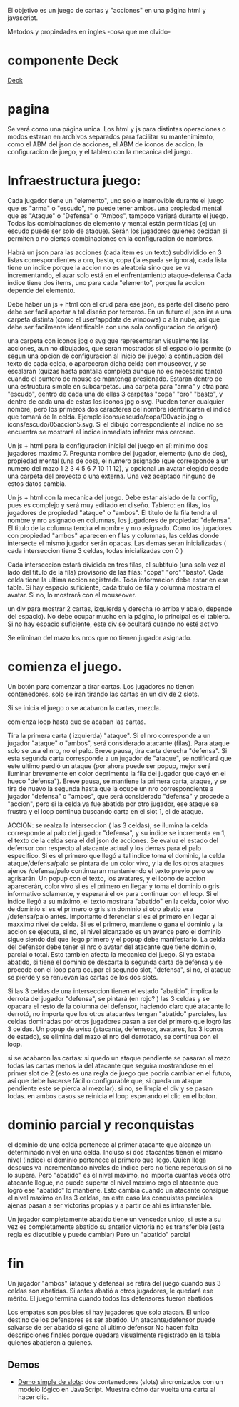 
El objetivo es un juego de cartas y "acciones" en una página html y javascript.

Metodos y propiedades en ingles -cosa que me olvido-

# componente Deck 
 
[Deck](src/deck/deck.md)


# pagina 

Se verá como una página unica. Los html y js para distintas operaciones o modos estaran en archivos separados para facilitar su mantenimiento, como el ABM del json de acciones, el ABM de iconos de accion, la configuracion de juego, y el tablero con la mecanica del juego.



# Infraestructura juego:

Cada jugador tiene 
un "elemento", uno solo e inamovible durante el juego que es "arma" o "escudo", no puede tener ambos.
una propiedad mental que es "Ataque" o "Defensa" o "Ambos", tampoco variará durante el juego.
Todas las combinaciones de elemento y mental están permitidas (ej un escudo puede ser solo de ataque). Serán los jugadores quienes decidan si permiten o no ciertas combinaciones en la configuracion de nombres.


Habrá un json para las acciones (cada item es un texto) 
subdividido en 3 listas correspondientes a oro, basto, copa (la espada se ignora),
cada lista tiene un indice porque la accion no es aleatoria sino que se va incrementando, el azar solo está en el enfrentamiento ataque-defensa
Cada indice tiene dos items, uno para cada "elemento", porque la accion depende del elemento.

Debe haber un js + html con el crud para ese json, es parte del diseño pero debe ser facil aportar a tal diseño por terceros. En un futuro el json ira a una carpeta distinta (como el user/appdata de windows) o a la nube, así que debe ser facilmente identificable con una sola configuracion de origen) 

una carpeta con iconos jpg o svg que representaran visualmente las acciones, aun no dibujados, que seran mostrados si el espacio lo permite (o segun una opcion de configuracion al inicio del juego) a continuacion del texto de cada celda, o apareceran dicha celda con mouseover, y se escalaran (quizas hasta pantalla completa aunque no es necesario tanto) cuando el puntero de mouse se mantenga presionado. Estaran dentro de una estructura simple en subcarpetas. una  carpeta para "arma" y otra para "escudo", dentro de cada una de ellas 3 carpetas "copa" "oro" "basto", y dentro de cada una de estas los iconos jpg o svg. Pueden tener cualquier nombre, pero los primeros dos caracteres del nombre identificaran el indice que tomará de la celda. Ejemplo icons/escudo/copa/00vacio.jpg o icons/escudo/05accion5.svg. Si el dibujo correspondiente al indice no se encuentra se mostrará el indice inmediato inferior más cercano. 

Un js + html para la configuracion inicial del juego en sí:
minimo dos jugadores maximo 7.
Pregunta nombre del jugador, elemento (uno de dos), propiedad mental (una de dos), el numero asignado (que corresponde a un numero del mazo 1 2 3 4 5 6 7 10 11 12), y opcional un avatar elegido desde una carpeta del proyecto o una externa. Una vez aceptado ninguno de estos datos cambia.

Un js + html con la mecanica del juego. Debe estar aislado de la config, pues es complejo y será muy editado en diseño.
Tablero:
en filas, los jugadores de propiedad "ataque" o "ambos". El titulo de la fila tendra el nombre y nro asignado
en columnas, los jugadores de propiedad "defensa". El titulo de la columna tendra el nombre y nro asignado.
Como los jugadores con propiedad "ambos" aparecen en filas y columnas, las celdas donde intersecte el mismo jugador serán opacas. Las demas seran inicializadas ( cada interseccion tiene 3 celdas, todas inicializadas con 0  )

Cada interseccion estará dividida en tres filas, el subtitulo (una sola vez al lado del titulo de la fila) provisorio de las filas: "copa" "oro" "basto". 
Cada celda tiene la ultima accion registrada. Toda informacion debe estar en esa tabla.
Si hay espacio suficiente, cada titulo de fila y columna mostrara el avatar. Si no, lo mostrará con el mouseover.

un div para mostrar 2 cartas, izquierda y derecha (o arriba y abajo, depende del espacio). No debe ocupar mucho en la página, lo principal es el tablero. Si no hay espacio suficiente, este div se ocultará cuando no esté activo

Se eliminan del mazo los nros que no tienen jugador asignado.

# comienza el juego.

Un botón para comenzar a tirar cartas. Los jugadores no tienen contenedores, solo se iran tirando las cartas en un div de 2 slots.

Si se inicia el juego o se acabaron la cartas, mezcla.

comienza loop hasta que se acaban las cartas.

Tira la primera carta ( izquierda) "ataque". Si el nro corresponde a un jugador "ataque" o "ambos", será considerado atacante (filas). Para ataque solo se usa el nro, no el palo. Breve pausa, tira carta derecha "defensa". Si esta segunda carta corresponde a un jugador de "ataque", se notificará que este ultimo perdió un ataque (por ahora puede ser popup, mejor será iluminar brevemente en color deprimente la fila del jugador que cayó en el hueco "defensa").  Breve pausa, se mantiene la primera carta, ataque, y se tira de nuevo la segunda hasta que la ocupe un nro correspondiente a jugador "defensa" o "ambos", que será considerado "defensa" y procede a "accion", pero si la celda ya fue abatida por otro jugador, ese ataque se frustra y el loop continua buscando carta en el slot 1, el de ataque. 

ACCION: se realza la interseccion ( las 3 celdas), se ilumina la celda corresponde al palo del jugador "defensa", y su indice se incrementa en 1, el texto de la celda sera el del json de acciones. Se evalua el estado del defensor con respecto al atacante actual y los demas para el palo especifico. Si es el primero que llegó a tal indice toma el dominio, la celda ataque/defensa/palo se pintara de un color vivo, y la de los otros ataques ajenos /defensa/palo continuaran manteniendo el texto previo pero se agrisarán.  Un popup con el texto, los avatares, y el icono de accion aparecerán, color vivo si es el primero en llegar y toma el dominio o gris informativo solamente, y esperará el ok para continuar con el loop. Si el indice llegó a su máximo, el texto mostrara "abatido" en la celda, color vivo de dominio si es el primero o gris sin dominio si otro abatio ese /defensa/palo antes. 
Importante diferenciar si es el primero en llegar al maxximo nivel de celda. Si es el primero, mantiene o gana el dominio y la accion se ejecuta, si no, el nivel alcanzado es un avance pero el dominio sigue siendo del que llego primero y el popup debe manifestarlo. La celda del defensor debe tener el nro o avatar del atacante que tiene dominio, parcial o total. Esto tambien afecta la mecanica del juego. Si ya estaba abatido, si tiene el dominio se descarta la segunda carta de defensa y se procede con el loop para ocupar el segundo slot, "defensa", si no, el ataque se pierde y se renuevan las cartas de los dos slots.

Si las 3 celdas de una interseccion tienen el estado "abatido", implica la derrota del jugador "defensa", se pintará (en rojo? ) las 3 celdas y se opacara el resto de la columna del defensor, haciendo claro qué atacante lo derrotó, no importa que los otros atacantes tengan "abatido" parciales, las celdas dominadas por otros jugadores pasan a ser del primero que logró las 3 celdas. Un popup de aviso  (atacante, defemsoor, avatares, los 3 iconos de estado), se elimina del mazo el nro del derrotado, se continua con el loop.

si se acabaron las cartas: si quedo un ataque pendiente se pasaran al mazo todas las cartas menos la del atacante que seguira mostrandose en el primer slot de 2 (esto es una regla de juego que podria cambiar en el fututo, así que debe hacerse fácil o configurable que, si queda un ataque pendiente este se pierda al mezclar). 
si no, se limpia el div y se pasan todas. en ambos casos se reinicia el loop esperando el clic en el boton.

# dominio parcial y reconquistas

el dominio de una celda pertenece al primer atacante que alcanzo un determinado nivel en una celda. Incluso si dos atacantes tienen el mismo nivel (indice) el dominio pertenece al primero que llegó. Quien llega despues va incrementando niveles de indice pero no tiene repercusion si no lo supera. Pero "abatido" es el nivel maximo, no importa cuantas veces otro atacante llegue, no puede superar el nivel maximo ergo el atacante que logró ese "abatido" lo mantiene. 
Esto cambia cuando un atacante consigue el nivel maximo en las 3 celdas, en este caso las conquistas parciales ajenas pasan a ser victorias propias y a partir de ahi es intransferible. 

Un jugador completamente abatido tiene un vencedor unico, si este a su vez es completamente abatido su anterior victoria no es transferible (esta regla es discutible y puede cambiar) 
Pero un "abatido" parcial 

# fin
Un jugador "ambos" (ataque y defensa) se retira del juego cuando sus 3 celdas son abatidas. Si antes abatió a otros jugadores, le quedará ese mérito.
El juego termina cuando todos los defensores fueron abatidos

Los empates son posibles si hay jugadores que solo atacan. 
El unico destino de los defensores es ser abatido.
Un atacante/defensor puede salvarse de ser abatido si gana al ultimo defensor
No hacen falta descripciones finales porque quedara visualmente registrado en la tabla quienes abatieron a quienes.

## Demos

- [Demo simple de slots](src/demo/slot.html): dos contenedores (slots) sincronizados con un modelo lógico en JavaScript. Muestra cómo dar vuelta una carta al hacer clic.
